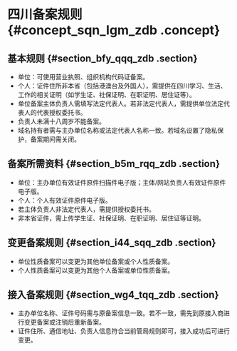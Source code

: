 # 四川备案规则 {#concept_sqn_lgm_zdb .concept}

## 基本规则 {#section_bfy_qqq_zdb .section}

-   单位：可使用营业执照、组织机构代码证备案。
-   个人：证件住所非本省（包括港澳台及外国人），需提供在四川学习、生活、工作的相关证明（如学生证、社保证明、在职证明、居住证等）。
-   单位备案主体负责人需填写法定代表人。若非法定代表人，需提供单位法定代表人的代表授权委托书。
-   负责人未满十八周岁不能备案。
-   域名持有者需与主办单位名称或法定代表人名称一致。若域名设置了隐私保护，备案期间需关闭。

## 备案所需资料 {#section_b5m_rqq_zdb .section}

-   单位：主办单位有效证件原件扫描件电子版；主体/网站负责人有效证件原件电子版。
-   个人：个人有效证件原件电子版。
-   若主体负责人非法定代表人，需提供授权委托书。
-   非本省证件，需上传学生证、社保证明、在职证明、居住证等证明。

## 变更备案规则 {#section_i44_sqq_zdb .section}

-   单位性质备案可以变更为其他单位备案或个人性质备案。
-   个人性质备案可以变更为其他个人备案或单位性质备案。

## 接入备案规则 {#section_wg4_tqq_zdb .section}

-   主办单位名称、证件号码需与原备案信息一致。若不一致，需先到原接入商进行变更备案或注销后重新备案。
-   证件住所、通信地址、负责人信息符合当前管局规则即可，接入成功后可进行变更。

